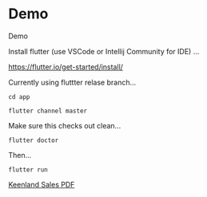 # Demo
Demo

Install flutter (use VSCode or Intellij Community for IDE) ...

https://flutter.io/get-started/install/

Currently using fluttter relase branch...

`cd app`

`flutter channel master`

Make sure this checks out clean...

`flutter doctor`

Then...

`flutter run`

[Keenland Sales PDF](http://apps.keeneland.com/sales/nov18/pdfs/book1.pdf)
